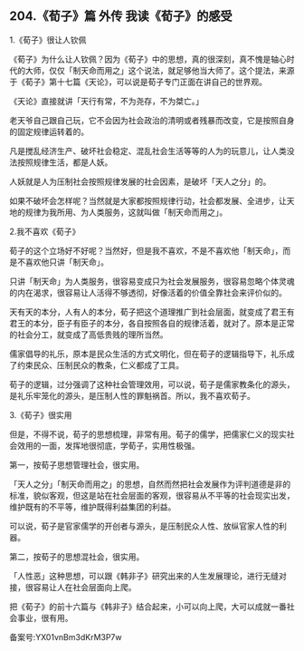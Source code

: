 ## 204.《荀子》篇 外传 我读《荀子》的感受
1.《荀子》很让人钦佩


《荀子》为什么让人钦佩？因为《荀子》中的思想，真的很深刻，真不愧是轴心时代的大师，仅仅「制天命而用之」这个说法，就足够他当大师了。这个提法，来源于《荀子》第十七篇《天论》，可以说是荀子专门正面在讲自己的世界观。


《天论》直接就讲「天行有常，不为尧存，不为桀亡。」


老天爷自己跟自己玩，它不会因为社会政治的清明或者残暴而改变，它是按照自身的固定规律运转着的。


凡是搅乱经济生产、破坏社会稳定、混乱社会生活等等的人为的玩意儿，让人类没法按照规律生活，都是人妖。


人妖就是人为压制社会按照规律发展的社会因素，是破坏「天人之分」的。


如果不破坏会怎样呢？当然就是大家都按照规律行动，社会都发展、全进步，让天地的规律为我所用、为人类服务，这就叫做「制天命而用之」。


2.我不喜欢《荀子》


荀子的这个立场好不好呢？当然好，但是我不喜欢，不是不喜欢他「制天命」，而是不喜欢他只讲「制天命」。


只讲「制天命」为人类服务，很容易变成只为社会发展服务，很容易忽略个体灵魂的内在渴求，很容易让人活得不够透彻，好像活着的价值全靠社会来评价似的。


天有天的本分，人有人的本分，荀子把这个道理推广到社会层面，就变成了君王有君王的本分，臣子有臣子的本分，各自按照各自的规律活着，就对了。原本是正常的社会分工，就变成了高低贵贱的理所当然。


儒家倡导的礼乐，原本是民众生活的方式文明化，但在荀子的逻辑指导下，礼乐成了约束民众、压制民众的教条，仁义都成了工具。


荀子的逻辑，过分强调了这种社会管理效用，可以说，荀子是儒家教条化的源头，是礼乐牢笼化的源头，是压制人性的罪魁祸首。所以，我不喜欢荀子。


3.《荀子》很实用


但是，不得不说，荀子的思想梳理，非常有用。荀子的儒学，把儒家仁义的现实社会效用的一面，发挥地很彻底，学荀子，实用性极强。


第一，按荀子思想管理社会，很实用。


「天人之分」「制天命而用之」的思想，自然而然把社会发展作为评判道德是非的标准，貌似客观，但这是站在社会层面的客观，很容易从不平等的社会现实出发，维护既有的不平等，维护既得利益集团的利益。


可以说，荀子是官家儒学的开创者与源头，是压制民众人性、放纵官家人性的利器。


第二，按荀子的思想混社会，很实用。


「人性恶」这种思想，可以跟《韩非子》研究出来的人生发展理论，进行无缝对接，很容易让人在社会层面向上爬。


把《荀子》的前十六篇与《韩非子》结合起来，小可以向上爬，大可以成就一番社会事业，很有用。


备案号:YX01vnBm3dKrM3P7w

